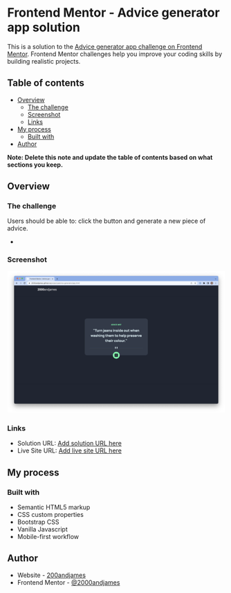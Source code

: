 # Frontend Mentor - Advice generator app solution

This is a solution to the [Advice generator app challenge on Frontend Mentor](https://www.frontendmentor.io/challenges/advice-generator-app-QdUG-13db). Frontend Mentor challenges help you improve your coding skills by building realistic projects.

## Table of contents

- [Overview](#overview)
  - [The challenge](#the-challenge)
  - [Screenshot](#screenshot)
  - [Links](#links)
- [My process](#my-process)
  - [Built with](#built-with)
- [Author](#author)

**Note: Delete this note and update the table of contents based on what sections you keep.**

## Overview

### The challenge

Users should be able to: click the button and generate a new piece of advice.

- 

### Screenshot

![](./images/screenshot.png)


### Links

- Solution URL: [Add solution URL here](https://github.com/2000andjames/2000andjames.github.io/tree/main/projects/advice-generator)
- Live Site URL: [Add live site URL here](https://2000andjames.github.io/projects/advice-generator/app.html)

## My process

### Built with

- Semantic HTML5 markup
- CSS custom properties
- Bootstrap CSS
- Vanilla Javascript
- Mobile-first workflow

## Author

- Website - [200andjames](https://2000andjames.github.io/)
- Frontend Mentor - [@2000andjames](https://www.frontendmentor.io/profile/2000andjames)